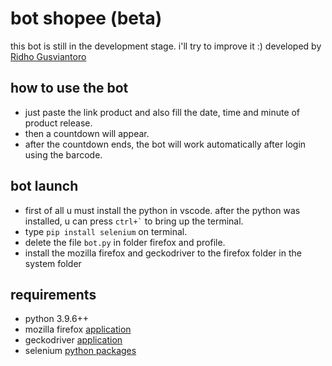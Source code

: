 # bot shopee (beta)
this bot is still in the development stage. i'll try to improve it :)
developed by [Ridho Gusviantoro](https://instagram.com/rgusviantoro)

## how to use the bot
* just paste the link product and also fill the date, time and minute of product release.
* then a countdown will appear.
* after the countdown ends, the bot will work automatically after login using the barcode.

## bot launch
* first of all u must install the python in vscode. after the python was installed, u can press <code>ctrl+`</code> to bring up the terminal.
* type <code>pip install selenium</code> on terminal.
* delete the file <code>bot.py</code> in folder firefox and profile.
* install the mozilla firefox and geckodriver to the firefox folder in the system folder

## requirements
* python 3.9.6++
* mozilla firefox [application](https://mozilla.org)
* geckodriver [application](https://github.com/mozilla/geckodriver/releases)
* selenium [python packages](https://pypi.org/project/selenium/)
